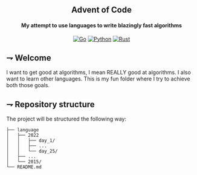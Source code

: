 <div align="center">

## Advent of Code
#### My attempt to use languages to write blazingly fast algorithms

[![Go](https://img.shields.io/badge/Go-00ADD8.svg?style=for-the-badge&logoColor=white&logo=go)](https://www.go.dev/)
[![Python](https://img.shields.io/badge/Python-3776AB.svg?style=for-the-badge&logoColor=white&logo=python)](https://www.python.org/)
[![Rust](https://img.shields.io/badge/Rust-orange.svg?style=for-the-badge&logoColor=white&logo=rust)](https://www.rust-lang.org/)

</div>

## ⇁  Welcome
I want to get good at algorithms, I mean REALLY good at algorithms. I also want to learn other languages. This is my fun folder where I try to achieve both those goals.

## ⇁  Repository structure
The project will be structured the following way:
```
├── language
│   ├── 2022
│   │   ├── day_1/
│   │   ├── ...
│   │   └── day_25/
│   ├── ...
│   └── 2015/
└── README.md

```
